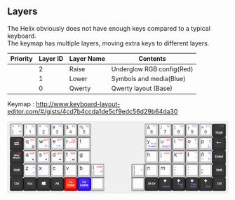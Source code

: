 
## Layers

The Helix obviously does not have enough keys compared to a typical keyboard.  
The keymap has multiple layers, moving extra keys to different layers.

|Priority|Layer ID|Layer Name|Contents|
| ---- | ---- | --- | --- |
||2|Raise|Underglow RGB config(Red)|
||1|Lower|Symbols and media(Blue)|
||0|Qwerty|Qwerty layout (Base)|


 Keymap : http://www.keyboard-layout-editor.com/#/gists/4cd7b4ccda1de5cf9edc56d29b64da30
 
 ![Keyboard](helix-keyboard.png)
 
 <!---![Keyboard](https://i.imgur.com/Onwmsss.png) -->
 

